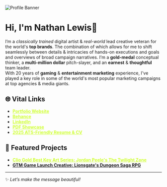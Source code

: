 ![Profile Banner](https://drive.google.com/uc?export=view&id=1qmKpYc37z0DcZMQ-gdbqlKOziltkeznP)

# Hi, I'm Nathan Lewis👋

I’m a _classically trained_ digital artist & _real-world_ lead creative veteran for the world's **top brands**. The combination of which allows for me to shift seamlessly between details & intricacies of hands-on executions and goals and overviews of broad campaign narratives. I’m a **gold-medal** conceptual thinker, a **multi-million dollar** pitch-slayer, and an **earnest** & **thoughtful** team leader.  
With 20 years of **gaming** & **entertainment marketing** experience, I've played a key role in some of the world's most popular marketing campaigns at top agencies & media giants.

## 🌐 Vital Links
- <a href="https://natelewis.myportfolio.com/" style="color:#cfff33; font-weight:bold; text-decoration:underline;">Portfolio Website</a>
- <a href="https://www.behance.net/natelewisdesign" style="color:#cfff33; font-weight:bold; text-decoration:underline;">Behance</a>
- <a href="https://www.linkedin.com/in/n8lewis/" style="color:#cfff33; font-weight:bold; text-decoration:underline;">LinkedIn</a>
- <a href="https://tinyurl.com/n8lewisdesign" style="color:#cfff33; font-weight:bold; text-decoration:underline;">PDF Showcase</a>
- <a href="https://drive.google.com/file/d/1lwvK8daGjhCmGyt_4pwrI9n_Q7OELHyM/view?usp=share_link" style="color:#cfff33; font-weight:bold; text-decoration:underline;">2025 ATS-Friendly Resume & CV</a>

## 🚀 Featured Projects
- <a href="https://natelewis.myportfolio.com/twilight-zone-season-02" style="color:#cfff33; font-weight:bold; text-decoration:underline;">Clio Gold Best Key Art Series: Jordan Peele's The Twilight Zone</a>
- <a href="https://natelewis.myportfolio.com/dungeon-saga-rpg" style="color:#fcfff33; font-weight:bold; text-decoration:underline;">GTM Game Launch Creative: Lionsgate's Dungeon Saga RPG</a>

---

✨ _Let’s make the message beautiful!_
